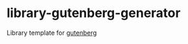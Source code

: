 library-gutenberg-generator
==========================

Library template for [gutenberg](https://github.com/unbalancedparentheses/gut)
